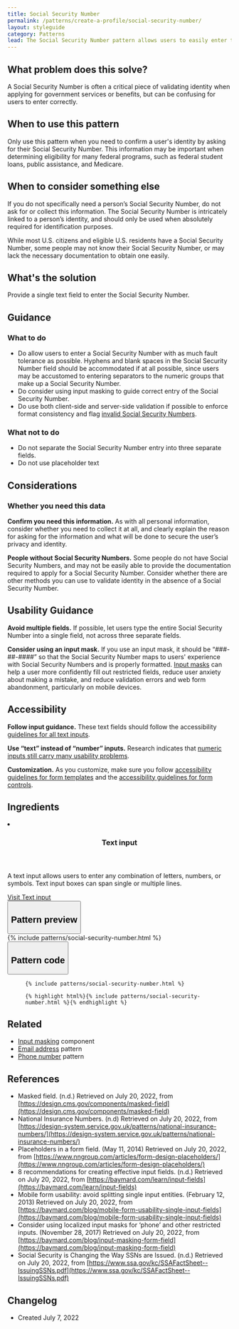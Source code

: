 ```yaml
---
title: Social Security Number
permalink: /patterns/create-a-profile/social-security-number/
layout: styleguide
category: Patterns
lead: The Social Security Number pattern allows users to easily enter their Social Security Number and ensures the Social Security Number is properly formatted.
---
```


## What problem does this solve?
A Social Security Number is often a critical piece of validating identity when applying for government services or benefits, but can be confusing for users to enter correctly.

## When to use this pattern 
Only use this pattern when you need to confirm a user's identity by asking for their Social Security Number. This information may be important when determining eligibility for many federal programs, such as federal student loans, public assistance, and Medicare.

## When to consider something else
If you do not specifically need a person’s Social Security Number, do not ask for or collect this information. The Social Security Number is intricately linked to a person’s identity, and should only be used when absolutely required for identification purposes.

While most U.S. citizens and eligible U.S. residents have a Social Security Number, some people may not know their Social Security Number, or may lack the necessary documentation to obtain one easily. 

## What's the solution
Provide a single text field to enter the Social Security Number. 

## Guidance

<div class="grid-row grid-gap-3">
  <div class="tablet:grid-col-5">
    <div class="do-dont">
      <div class="do-dont__do">
      <h3 class="do-dont__heading">What to do</h3>
        <div class="do-dont__content">
          <ul>
            <li>Do allow users to enter a Social Security Number with as much fault tolerance as possible. Hyphens and blank spaces in the Social Security Number field should be accommodated if at all possible, since users may be accustomed to entering separators to the numeric groups that make up a Social Security Number.</li>
            <li>Do consider using input masking to guide correct entry of the Social Security Number.</li>
            <li>Do use both client-side and server-side validation if possible to enforce format consistency and flag <a href="https://www.ssa.gov/kc/SSAFactSheet--IssuingSSNs.pdf">invalid Social Security Numbers</a>.</li>
          </ul> 
        </div>
      </div>
    </div>
  </div>
  <div class="tablet:grid-col-5">
    <div class="do-dont__dont">
    <h3 class="do-dont__heading">What not to do</h3>
      <div class="do-dont__content">
          <ul>
            <li>Do not separate the Social Security Number entry into three separate fields.</li>
            <li>Do not use placeholder text</li>
          </ul>
      </div>
    </div>
  </div>
</div>

## Considerations
### Whether you need this data
<strong>Confirm you need this information.</strong> As with all personal information, consider whether you need to collect it at all, and clearly explain the reason for asking for the information and what will be done to secure the user’s privacy and identity. 

<strong>People without Social Security Numbers.</strong> Some people do not have Social Security Numbers, and may not be easily able to provide the documentation required to apply for a Social Security Number. Consider whether there are other methods you can use to validate identity in the absence of a Social Security Number.

## Usability Guidance
<strong>Avoid multiple fields.</strong> If possible, let users type the entire Social Security Number into a single field, not across three separate fields.

<strong>Consider using an input mask.</strong> If you use an input mask, it should be “###-##-####” so that the Social Security Number maps to users' experience with Social Security Numbers and is properly formatted. <a href="#">Input masks</a> can help a user more confidently fill out restricted fields, reduce user anxiety about making a mistake, and reduce validation errors and web form abandonment, particularly on mobile devices.

## Accessibility 
<strong>Follow input guidance.</strong> These text fields should follow the accessibility  <a href="https://designsystem.digital.gov/components/text-input/">guidelines for all text inputs</a>. 

<strong>Use “text” instead of “number” inputs.</strong> Research indicates that <a href="https://technology.blog.gov.uk/2020/02/24/why-the-gov-uk-design-system-team-changed-the-input-type-for-numbers/">numeric inputs still carry many usability problems</a>. 

<strong>Customization.</strong> As you customize, make sure you follow [accessibility guidelines for form templates](https://designsystem.digital.gov/templates/form-templates/) and the [accessibility guidelines for form controls](https://designsystem.digital.gov/components/form/).


## Ingredients

<div class="usa-card-group flex-row margin-top-2">
  <li
  class="usa-card site-component-card grid-col-4 tablet:grid-col-4 margin-bottom-2"
  role="region"
  aria-atomic="true"
  aria-label="Visit Toggle"
  data-meta="Visit Toggle">
    <div class="usa-card__container">
      <header class="usa-card__header">
        <h3 class="usa-card__heading font-lang-lg">Text input</h3>
      </header>
      <div class="usa-card__body font-lang-sm">
        <p>A text input allows users to enter any combination of letters, numbers, or symbols. Text input boxes can span single or multiple lines.</p>
        <a href="{{ site.baseurl }}/components/text-input/">Visit Text input</a>
      </div>
    </div>
  </li>
</div>

<div class="usa-accordion usa-accordion--bordered site-accordion-code site-component-preview">
  <button class="usa-accordion__button" aria-controls="accordion-preview" aria-expanded="true"><h2 id="pattern-preview">Pattern preview</h2></button>
  <div id="accordion-preview" class="usa-accordion__content">
    {% include patterns/social-security-number.html %}
  </div>
</div>
<div class="usa-accordion usa-accordion--bordered site-accordion-code site-component-preview">
  <button class="usa-accordion__button" aria-controls="accordion-code" aria-expanded="false"><h2 id="pattern-code">Pattern code</h2></button>
  <div id="accordion-code" class="usa-accordion__content highlight-code">
    <div class="usa-sr-only">
      <figure class="highlight"><pre><code class="language-html" data-lang="html">{% include patterns/social-security-number.html %}</code></pre></figure>
    </div>
    <figure class="highlight"><pre><code class="language-html" data-lang="html">{% highlight html%}{% include patterns/social-security-number.html %}{% endhighlight %}</code></pre></figure>
  </div>
</div>

## Related

- <a href="#">Input masking</a> component
- <a href="#">Email address</a> pattern
- <a href="#">Phone number</a> pattern

## References
- Masked field. (n.d.) Retrieved on July 20, 2022, from [https://design.cms.gov/components/masked-field](https://design.cms.gov/components/masked-field)
- National Insurance Numbers. (n.d) Retrieved on July 20, 2022, from [https://design-system.service.gov.uk/patterns/national-insurance-numbers/](https://design-system.service.gov.uk/patterns/national-insurance-numbers/)
- Placeholders in a form field. (May 11, 2014) Retrieved on July 20, 2022, from [https://www.nngroup.com/articles/form-design-placeholders/](https://www.nngroup.com/articles/form-design-placeholders/) 
- 8 recommendations for creating effective input fields. (n.d.) Retrieved on July 20, 2022, from [https://baymard.com/learn/input-fields](https://baymard.com/learn/input-fields)
- Mobile form usability: avoid splitting single input entities. (February 12, 2013) Retrieved on July 20, 2022, from [https://baymard.com/blog/mobile-form-usability-single-input-fields](https://baymard.com/blog/mobile-form-usability-single-input-fields)
- Consider using localized input masks for ‘phone’ and other restricted inputs. (November 28, 2017) Retrieved on July 20, 2022, from [https://baymard.com/blog/input-masking-form-field](https://baymard.com/blog/input-masking-form-field)
- Social Security is Changing the Way SSNs are Issued. (n.d.) Retrieved on July 20, 2022, from [https://www.ssa.gov/kc/SSAFactSheet--IssuingSSNs.pdf](https://www.ssa.gov/kc/SSAFactSheet--IssuingSSNs.pdf)


## Changelog
- Created July 7, 2022
